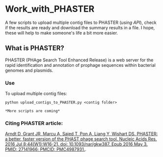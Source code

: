 # Work_with_PHASTER
A few scripts to upload multiple contig files to PHASTER (*using API*), check if the results are ready and download the summary results in a file. I hope, these will help to make someone's life a bit more easier. 

## What is PHASTER?
PHASTER (PHAge Search Tool Enhanced Release) is a web server for the rapid identification and annotation of prophage sequences within bacterial genomes and plasmids. 

### Use
To upload multiple contig files:
```
python upload_contigs_to_PHASTER.py <contig folder>
```
```
*More scripts are coming*
```

### Citing PHASTER article:
[Arndt D, Grant JR, Marcu A, Sajed T, Pon A, Liang Y, Wishart DS. PHASTER: a better, faster version of the PHAST phage search tool. Nucleic Acids Res. 2016 Jul 8;44(W1):W16-21. doi: 10.1093/nar/gkw387. Epub 2016 May 3. PMID: 27141966; PMCID: PMC4987931.](https://pubmed.ncbi.nlm.nih.gov/27141966/).
